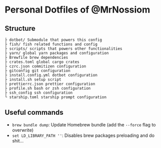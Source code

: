 # Personal Dotfiles of @MrNossiom

## Structure

```
├ dotbot/ Submodule that powers this config
├ fish/ fish related functions and config
├ scripts/ scripts that powers other functionalities
├ yarn/ global yarn packages and configuration
├ Brewfile brew dependencies
├ crates.toml global cargo crates
├ czrc.json commitizen configuration
├ gitconfig git configuration
├ install.config.yml dotbot configuration
├ install.sh setup script
├ prettierrc.json prettier configuration
├ profile.sh bash or zsh configuration
├ ssh_config ssh configuration
└ starship.toml starship prompt configuration
```

## Useful commands

-   `brew bundle dump`: Update Homebrew bundle (add the `--force` flag to overwrite)
-   `set LD_LIBRARY_PATH ''`: Disables brew packages preloading and do shit...